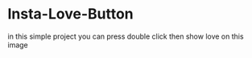# Insta-Love-Button
in this simple project you can press double click then show love on this image

